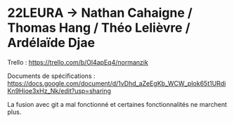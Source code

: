 # 22LEURA -> Nathan Cahaigne / Thomas Hang / Théo Lelièvre / Ardélaïde Djae

Trello : https://trello.com/b/Ol4apEq4/normanzik

Documents de spécifications : https://docs.google.com/document/d/1vDhd_aZeEgKb_WCW_pIok65t1URdiKn9Hioe3xHz_Nk/edit?usp=sharing

La fusion avec git a mal fonctionné et certaines fonctionnalités ne marchent plus.
